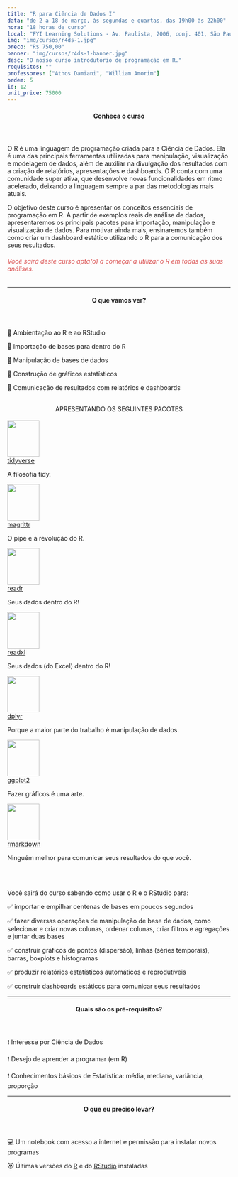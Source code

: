 ```yaml
---
title: "R para Ciência de Dados I"
data: "de 2 a 18 de março, às segundas e quartas, das 19h00 às 22h00"
hora: "18 horas de curso"
local: "FYI Learning Solutions - Av. Paulista, 2006, conj. 401, São Paulo - SP"
img: "img/cursos/r4ds-1.jpg"
preco: "R$ 750,00"
banner: "img/cursos/r4ds-1-banner.jpg"
desc: "O nosso curso introdutório de programação em R."
requisitos: ""
professores: ["Athos Damiani", "William Amorim"]
ordem: 5
id: 12
unit_price: 75000
---
```


<header class="section-header">
  <h4>Conheça o curso</h4>
</header>

O R é uma linguagem de programação criada para a Ciência de Dados. Ela é uma das principais ferramentas utilizadas para manipulação, visualização e modelagem de dados, além de auxiliar na divulgação dos resultados com a criação de relatórios, apresentações e dashboards. O R conta com uma comunidade super ativa, que desenvolve novas funcionalidades em ritmo acelerado, deixando a linguagem sempre a par das metodologias mais atuais.

O objetivo deste curso é apresentar os conceitos essenciais de programação em R. A partir de exemplos reais de análise de dados, apresentaremos os principais pacotes para importação, manipulação e visualização de dados. Para motivar ainda mais, ensinaremos também como criar um dashboard estático utilizando o R para a comunicação dos seus resultados. 

<h6 style = "color: #da4d4d">Você sairá deste curso apta(o) a começar a utilizar o R em todas as suas análises.</h6>

<hr>

<header class="section-header">
  <h4>O que vamos ver?</h4>
</header>

&#128204; Ambientação ao R e ao RStudio

&#128204; Importação de bases para dentro do R

&#128204; Manipulação de bases de dados

&#128204; Construção de gráficos estatísticos

&#128204; Comunicação de resultados com relatórios e dashboards

<br>

<center>
APRESENTANDO OS SEGUINTES PACOTES
</center>

<div class="row justify-content-center">
<br>
<div class="tooltip-wrap">
  <img src = "/img/cursos/hex/tidyverse.png" width = "72px" height = "82px">
  <div class="tooltip-content">
    <a href = "https://www.tidyverse.org/packages/" target = "_blank">tidyverse</a>
    <p>A filosofia tidy.</p>
  </div> 
</div>
<div class="tooltip-wrap">
  <img src = "/img/cursos/hex/pipe.png" width = "72px" height = "82px">
  <div class="tooltip-content">
    <a href = "https://cran.r-project.org/web/packages/magrittr/vignettes/magrittr.html/" target = "_blank">magrittr</a>
    <p>O pipe e a revolução do R.</p>
  </div> 
</div>
<div class="tooltip-wrap">
  <img src = "/img/cursos/hex/readr.png" width = "72px" height = "82px">
  <div class="tooltip-content">
    <a href = "https://readr.tidyverse.org/" target = "_blank">readr</a>
    <p>Seus dados dentro do R!</p>
  </div> 
</div>
<div class="tooltip-wrap">
  <img src = "/img/cursos/hex/readxl.png" width = "72px" height = "82px">
  <div class="tooltip-content">
    <a href = "https://reaxl.tidyverse.org/" target = "_blank">readxl</a>
    <p>Seus dados (do Excel) dentro do R!</p>
  </div> 
</div>
<div class="tooltip-wrap">
  <img src = "/img/cursos/hex/dplyr.png" width = "72px" height = "82px">
  <div class="tooltip-content">
    <a href = "https://dplyr.tidyverse.org/" target = "_blank">dplyr</a>
    <p>Porque a maior parte do trabalho é manipulação de dados.</p>
  </div> 
</div>
<div class="tooltip-wrap">
  <img src = "/img/cursos/hex/ggplot2.png" width = "72px" height = "82px">
  <div class="tooltip-content">
    <a href = "https://ggplot2.tidyverse.org/" target = "_blank">ggplot2</a>
    <p>Fazer gráficos é uma arte.</p>
  </div> 
</div>
<div class="tooltip-wrap">
  <img src = "/img/cursos/hex/rmarkdown.png" width = "72px" height = "82px">
  <div class="tooltip-content">
    <a href = "https://rmarkdown.rstudio.com/" target = "_blank">rmarkdown</a>
    <p>Ninguém melhor para comunicar seus resultados do que você.</p>
  </div> 
</div>
</div>

<br>
<br>

Você sairá do curso sabendo como usar o R e o RStudio para:

&#9989; importar e empilhar centenas de bases em poucos segundos

&#9989; fazer diversas operações de manipulação de base de dados, como selecionar e criar novas colunas, ordenar colunas, criar filtros e agregações e juntar duas bases

&#9989; construir gráficos de pontos (dispersão), linhas (séries temporais), barras, boxplots e histogramas

&#9989; produzir relatórios estatísticos automáticos e reprodutíveis

&#9989; construir dashboards estáticos para comunicar seus resultados


<hr>

<header class="section-header">
  <h4>Quais são os pré-requisitos?</h4>
</header>

&#10071; Interesse por Ciência de Dados

&#10071; Desejo de aprender a programar (em R)

&#10071; Conhecimentos básicos de Estatística: média, mediana, variância, proporção

<hr>

<header class="section-header">
  <h4>O que eu preciso levar?</h4>
</header>

&#128187; Um notebook com acesso a internet e permissão para instalar novos programas

&#128571; Últimas versões do [R](https://cran.r-project.org/) e do [RStudio](https://www.rstudio.com/products/rstudio/download/) instaladas
